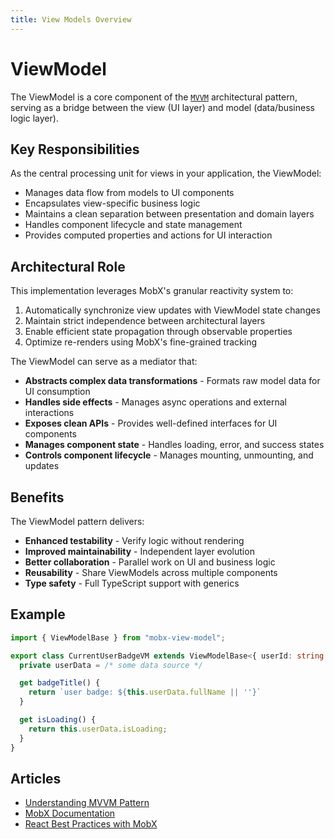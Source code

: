 ```yaml
---
title: View Models Overview
---
```


# ViewModel

The ViewModel is a core component of the [`MVVM`](https://en.wikipedia.org/wiki/Model%E2%80%93view%E2%80%93viewmodel) architectural pattern, serving as a bridge between the view (UI layer) and model (data/business logic layer). 

## Key Responsibilities
As the central processing unit for views in your application, the ViewModel:
- Manages data flow from models to UI components
- Encapsulates view-specific business logic
- Maintains a clean separation between presentation and domain layers
- Handles component lifecycle and state management
- Provides computed properties and actions for UI interaction

## Architectural Role
This implementation leverages MobX's granular reactivity system to:
1. Automatically synchronize view updates with ViewModel state changes
2. Maintain strict independence between architectural layers
3. Enable efficient state propagation through observable properties
4. Optimize re-renders using MobX's fine-grained tracking

The ViewModel can serve as a mediator that:
- **Abstracts complex data transformations** - Formats raw model data for UI consumption
- **Handles side effects** - Manages async operations and external interactions
- **Exposes clean APIs** - Provides well-defined interfaces for UI components
- **Manages component state** - Handles loading, error, and success states
- **Controls component lifecycle** - Manages mounting, unmounting, and updates

## Benefits
The ViewModel pattern delivers:
- **Enhanced testability** - Verify logic without rendering
- **Improved maintainability** - Independent layer evolution
- **Better collaboration** - Parallel work on UI and business logic
- **Reusability** - Share ViewModels across multiple components
- **Type safety** - Full TypeScript support with generics

## Example  

```ts
import { ViewModelBase } from "mobx-view-model";

export class CurrentUserBadgeVM extends ViewModelBase<{ userId: string }> {
  private userData = /* some data source */

  get badgeTitle() {
    return `user badge: ${this.userData.fullName || ''}`
  }

  get isLoading() {
    return this.userData.isLoading;
  }
}
```

## Articles
- [Understanding MVVM Pattern](https://www.ramotion.com/blog/what-is-mvvm/)
- [MobX Documentation](https://mobx.js.org/README.html)
- [React Best Practices with MobX](https://mobx.js.org/react-integration.html)
